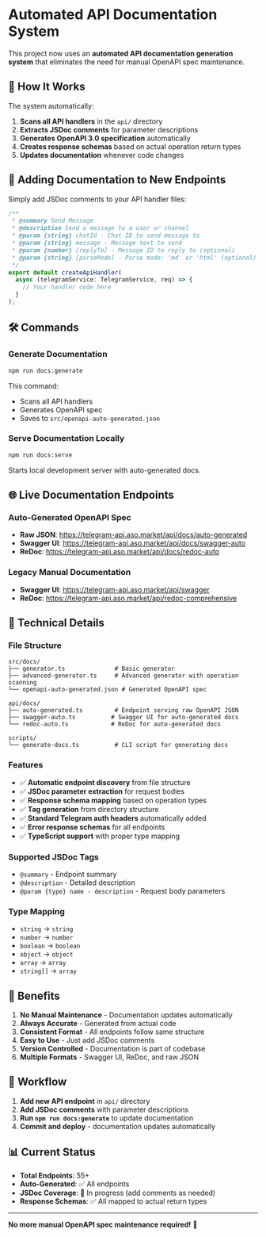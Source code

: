 # Automated API Documentation System

This project now uses an **automated API documentation generation system** that eliminates the need for manual OpenAPI spec maintenance.

## 🚀 How It Works

The system automatically:
1. **Scans all API handlers** in the `api/` directory
2. **Extracts JSDoc comments** for parameter descriptions
3. **Generates OpenAPI 3.0 specification** automatically
4. **Creates response schemas** based on actual operation return types
5. **Updates documentation** whenever code changes

## 📝 Adding Documentation to New Endpoints

Simply add JSDoc comments to your API handler files:

```typescript
/**
 * @summary Send Message
 * @description Send a message to a user or channel
 * @param {string} chatId - Chat ID to send message to
 * @param {string} message - Message text to send
 * @param {number} [replyTo] - Message ID to reply to (optional)
 * @param {string} [parseMode] - Parse mode: 'md' or 'html' (optional)
 */
export default createApiHandler(
  async (telegramService: TelegramService, req) => {
    // Your handler code here
  }
);
```

## 🛠️ Commands

### Generate Documentation
```bash
npm run docs:generate
```
This command:
- Scans all API handlers
- Generates OpenAPI spec
- Saves to `src/openapi-auto-generated.json`

### Serve Documentation Locally
```bash
npm run docs:serve
```
Starts local development server with auto-generated docs.

## 🌐 Live Documentation Endpoints

### Auto-Generated OpenAPI Spec
- **Raw JSON**: https://telegram-api.aso.market/api/docs/auto-generated
- **Swagger UI**: https://telegram-api.aso.market/api/docs/swagger-auto
- **ReDoc**: https://telegram-api.aso.market/api/docs/redoc-auto

### Legacy Manual Documentation
- **Swagger UI**: https://telegram-api.aso.market/api/swagger
- **ReDoc**: https://telegram-api.aso.market/api/redoc-comprehensive

## 🔧 Technical Details

### File Structure
```
src/docs/
├── generator.ts              # Basic generator
├── advanced-generator.ts     # Advanced generator with operation scanning
└── openapi-auto-generated.json # Generated OpenAPI spec

api/docs/
├── auto-generated.ts         # Endpoint serving raw OpenAPI JSON
├── swagger-auto.ts          # Swagger UI for auto-generated docs
└── redoc-auto.ts            # ReDoc for auto-generated docs

scripts/
└── generate-docs.ts          # CLI script for generating docs
```

### Features
- ✅ **Automatic endpoint discovery** from file structure
- ✅ **JSDoc parameter extraction** for request bodies
- ✅ **Response schema mapping** based on operation types
- ✅ **Tag generation** from directory structure
- ✅ **Standard Telegram auth headers** automatically added
- ✅ **Error response schemas** for all endpoints
- ✅ **TypeScript support** with proper type mapping

### Supported JSDoc Tags
- `@summary` - Endpoint summary
- `@description` - Detailed description
- `@param {type} name - description` - Request body parameters

### Type Mapping
- `string` → `string`
- `number` → `number`
- `boolean` → `boolean`
- `object` → `object`
- `array` → `array`
- `string[]` → `array`

## 🎯 Benefits

1. **No Manual Maintenance** - Documentation updates automatically
2. **Always Accurate** - Generated from actual code
3. **Consistent Format** - All endpoints follow same structure
4. **Easy to Use** - Just add JSDoc comments
5. **Version Controlled** - Documentation is part of codebase
6. **Multiple Formats** - Swagger UI, ReDoc, and raw JSON

## 🔄 Workflow

1. **Add new API endpoint** in `api/` directory
2. **Add JSDoc comments** with parameter descriptions
3. **Run `npm run docs:generate`** to update documentation
4. **Commit and deploy** - documentation updates automatically

## 📊 Current Status

- **Total Endpoints**: 55+
- **Auto-Generated**: ✅ All endpoints
- **JSDoc Coverage**: 🔄 In progress (add comments as needed)
- **Response Schemas**: ✅ All mapped to actual return types

---

**No more manual OpenAPI spec maintenance required!** 🎉
